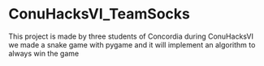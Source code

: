 # ConuHacksVI_TeamSocks
This project is made by three students of Concordia during ConuHacksVI we made a snake game with pygame and it will implement an algorithm to always win the game 
